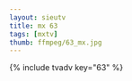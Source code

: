 ```yaml
--- 
layout: sieutv
title: mx 63
tags: [mxtv]
thumb: ffmpeg/63_mx.jpg
---
```

{% include tvadv key="63" %} 
